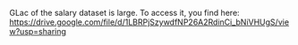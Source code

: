 GLac of the salary dataset is large. To access it, you find  here: https://drive.google.com/file/d/1LBRPjSzywdfNP26A2RdinCi_bNiVHUgS/view?usp=sharing

